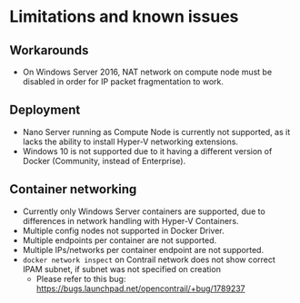 # Limitations and known issues

## Workarounds

* On Windows Server 2016, NAT network on compute node must be disabled in order for IP packet fragmentation to work. 

## Deployment

* Nano Server running as Compute Node is currently not supported, as it lacks the ability to install Hyper-V networking extensions.
* Windows 10 is not supported due to it having a different version of Docker (Community, instead of Enterprise).

## Container networking

* Currently only Windows Server containers are supported, due to differences in network handling with Hyper-V Containers. 
* Multiple config nodes not supported in Docker Driver.
* Multiple endpoints per container are not supported.
* Multiple IPs/networks per container endpoint are not supported.
* `docker network inspect` on Contrail network does not show correct IPAM subnet, if subnet was not specified on creation
    * Please refer to this bug: https://bugs.launchpad.net/opencontrail/+bug/1789237
